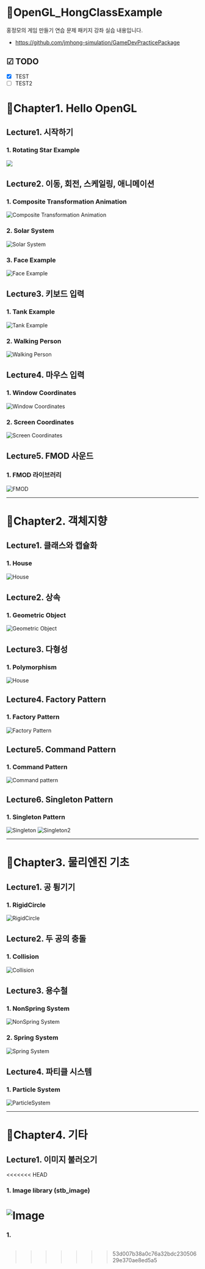 # 🚀OpenGL_HongClassExample
홍정모의 게임 만들기 연습 문제 패키지 강좌 실습 내용입니다.
- https://github.com/jmhong-simulation/GameDevPracticePackage

## ☑ TODO
- [x] TEST
- [ ] TEST2

# 🎨Chapter1. Hello OpenGL
## Lecture1. 시작하기
### 1. Rotating Star Example
![](OpenGL_HongClassExample/Chapter1/Lecture1/Screenshots/RotatingStarExample.gif)

## Lecture2. 이동, 회전, 스케일링, 애니메이션
### 1. Composite Transformation Animation
![Composite Transformation Animation](OpenGL_HongClassExample/Chapter1/Lecture1/Screenshots/CompositeTransformation.gif)

### 2. Solar System
![Solar System](OpenGL_HongClassExample/Chapter1/Lecture1/Screenshots/SolarSystem.gif)

### 3. Face Example
![Face Example](OpenGL_HongClassExample/Chapter1/Lecture1/Screenshots/FaceExample.PNG)

## Lecture3. 키보드 입력
### 1. Tank Example
![Tank Example](OpenGL_HongClassExample/Chapter1/Lecture1/Screenshots/TankExample.gif)

### 2. Walking Person
![Walking Person](OpenGL_HongClassExample/Chapter1/Lecture1/Screenshots/WalkingPerson.gif)

## Lecture4. 마우스 입력
### 1. Window Coordinates
![Window Coordinates](OpenGL_HongClassExample/Chapter1/Lecture1/Screenshots/WindowCoordinates.gif)

### 2. Screen Coordinates
![Screen Coordinates](OpenGL_HongClassExample/Chapter1/Lecture1/Screenshots/ScreenCoordinates.gif)

## Lecture5. FMOD 사운드
### 1. FMOD 라이브러리
![FMOD](OpenGL_HongClassExample/Chapter1/Lecture1/Screenshots/FMOD.png)

---
# 🎨Chapter2. 객체지향

## Lecture1. 클래스와 캡슐화
### 1. House
![House](/OpenGL_HongClassExample/Chapter2/Screenshots/house.gif)

## Lecture2. 상속
### 1. Geometric Object
![Geometric Object](/OpenGL_HongClassExample/Chapter2/Screenshots/GeometricObject.gif)

## Lecture3. 다형성
### 1. Polymorphism
![House](/OpenGL_HongClassExample/Chapter2/Screenshots/Polymorphism.png)

## Lecture4. Factory Pattern
### 1. Factory Pattern
![Factory Pattern](/OpenGL_HongClassExample/Chapter2/Screenshots/FactoryPattern.PNG)

## Lecture5. Command Pattern
### 1. Command Pattern
![Command pattern](/OpenGL_HongClassExample/Chapter2/Screenshots/CommandPattern.gif)

## Lecture6. Singleton Pattern
### 1. Singleton Pattern
![Singleton](/OpenGL_HongClassExample/Chapter2/Screenshots/Singleton.png)
![Singleton2](/OpenGL_HongClassExample/Chapter2/Screenshots/Singleton2.png)

---
# 🎨Chapter3. 물리엔진 기초

## Lecture1. 공 튕기기
### 1. RigidCircle
![RigidCircle](/OpenGL_HongClassExample/Chapter3/Screenshots/RigidCircle.gif)

## Lecture2. 두 공의 충돌
### 1. Collision
![Collision](/OpenGL_HongClassExample/Chapter3/Screenshots/Collision.gif)

## Lecture3. 용수철
### 1. NonSpring System
![NonSpring System](/OpenGL_HongClassExample/Chapter3/Screenshots/NonSpringSystem.gif)

### 2. Spring System
![Spring System](/OpenGL_HongClassExample/Chapter3/Screenshots/SpringSystem.gif)

## Lecture4. 파티클 시스템
### 1. Particle System
![ParticleSystem](/OpenGL_HongClassExample/Chapter3/Screenshots/ParticleSystem.gif)

---
# 🎨Chapter4. 기타

## Lecture1. 이미지 불러오기
<<<<<<< HEAD
### 1. Image library (stb_image)
![Image](/OpenGL_HongClassExample/Chapter4/Screenshots/Image.gif)
=======
### 1. 
![]()
>>>>>>> 53d007b38a0c76a32bdc23050629e370ae8ed5a5
